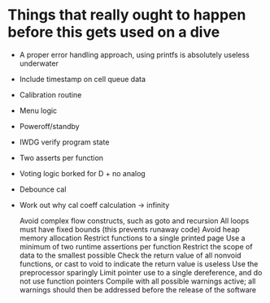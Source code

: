 # Things that really ought to happen before this gets used on a dive
- A proper error handling approach, using printfs is absolutely useless underwater
- Include timestamp on cell queue data
- Calibration routine
- Menu logic
- Poweroff/standby
- IWDG verify program state
- Two asserts per function
- Voting logic borked for D + no analog
- Debounce cal
- Work out why cal coeff calculation -> infinity



    Avoid complex flow constructs, such as goto and recursion
    All loops must have fixed bounds (this prevents runaway code)
    Avoid heap memory allocation
    Restrict functions to a single printed page
    Use a minimum of two runtime assertions per function
    Restrict the scope of data to the smallest possible
    Check the return value of all nonvoid functions, or cast to void to indicate the return value is useless
    Use the preprocessor sparingly
    Limit pointer use to a single dereference, and do not use function pointers
    Compile with all possible warnings active; all warnings should then be addressed before the release of the software